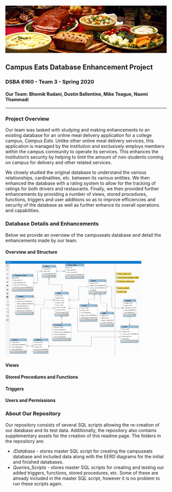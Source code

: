 ![Header](https://github.com/mcteague/campusEatsdb-DSBA6160-Group3/blob/233c357c89bfc80ac0615eaa81404ec0ed8fd701/img/food-dishes-header.jpeg "Header")

## Campus Eats Database Enhancement Project
### DSBA 6160 - Team 3 - Spring 2020
#### Our Team: Bhomik Rudani, Dustin Ballentine, Mike Teague, Naomi Thammadi

---

### Project Overview

Our team was tasked with studying and making enhancements to an existing database for an online meal delivery application for a college campus, *Campus Eats*. Unlike other online meal delivery services, this application is managed by the institution and exclusively employs members within the campus community to operate its services. This enhances the institution’s security by helping to limit the amount of non-students coming on campus for delivery and other related services.

We closely studied the original database to understand the various relationships, cardinalities, etc. between its various entities. We then enhanced the database with a rating system to allow for the tracking of ratings for both drivers and restaurants. Finally, we then provided further enhancements by providing a number of views, stored procedures, functions, triggers and user additions so as to improve efficiencies and security of the database as well as further enhance its overall operations and capabilities. 


### Database Details and Enhancements

Below we provide an overview of the campuseats database and detail the enhancements made by our team.

#### Overview and Structure

<img src="https://github.com/mcteague/campusEatsdb-DSBA6160-Group3/blob/ffb45b53deab8fd29c30191726c7e9ea4dbadffc/Database/EERD-Final.png" width="425px">



#### Views

#### Stored Procedures and Functions</h4>

#### Triggers

#### Users and Permissions

### About Our Repository

Our repository consists of several SQL scripts allowing the re-creation of our database and its test data. Additionally, the repository also contains supplementary assets for the creation of this readme page. The folders in the repository are:

- */Database* - stores master SQL script for creating the campuseats database and included data along with the EERD diagrams for the initial and finished databases.
- *Queries_Scripts* - stores master SQL scripts for creating and testing our added triggers, functions, stored procedures, etc. Some of these are already included in the master SQL script, however it is no problem to run these scripts again.




